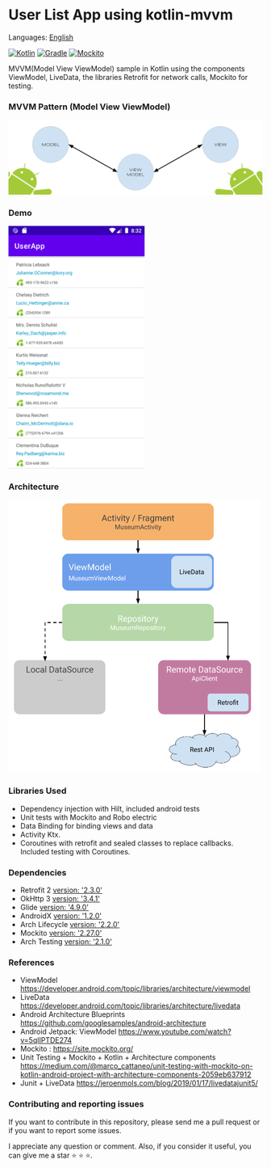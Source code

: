 # User List App using kotlin-mvvm
Languages: [English](README.md)

[![Kotlin](https://img.shields.io/badge/kotlin-1.3.21-blue.svg)](http://kotlinlang.org) [![Gradle](https://img.shields.io/badge/gradle-3.3.2-%2366DCB8.svg)](https://developer.android.com/studio/releases/gradle-plugin) [![Mockito](https://img.shields.io/badge/mockito-2.27.0-orange.svg)](https://site.mockito.org/)

MVVM(Model View ViewModel) sample in Kotlin using the components ViewModel, LiveData, the libraries Retrofit for network calls, Mockito for testing.

### MVVM Pattern (Model View ViewModel)
 <img src="assets/AndroidMVVM.png">

### Demo

<img src="assets/screenshot.png" height="480">

### Architecture
<img src="assets/architecture.png" height="540">
 
### Libraries Used

- Dependency injection with Hilt, included android tests 
- Unit tests with Mockito and Robo electric 
- Data Binding for binding views and data
- Activity Ktx.
- Coroutines with retrofit and sealed classes to replace callbacks. Included testing with Coroutines.

### Dependencies

- Retrofit 2 [version: '2.3.0'](https://square.github.io/retrofit/)
- OkHttp 3 [version: '3.4.1'](https://square.github.io/okhttp/)
- Glide [version: '4.9.0'](https://github.com/bumptech/glide)
- AndroidX [version: '1.2.0'](https://mvnrepository.com/artifact/androidx)
- Arch Lifecycle [version: '2.2.0'](https://developer.android.com/jetpack/androidx/releases/lifecycle)
- Mockito [version: '2.27.0'](https://site.mockito.org/)
- Arch Testing [version: '2.1.0'](https://mvnrepository.com/artifact/android.arch.core/core-testing?repo=google)

### References

- ViewModel https://developer.android.com/topic/libraries/architecture/viewmodel
- LiveData https://developer.android.com/topic/libraries/architecture/livedata
- Android Architecture Blueprints https://github.com/googlesamples/android-architecture
- Android Jetpack: ViewModel https://www.youtube.com/watch?v=5qlIPTDE274
- Mockito : https://site.mockito.org/
- Unit Testing + Mockito + Kotlin + Architecture components https://medium.com/@marco_cattaneo/unit-testing-with-mockito-on-kotlin-android-project-with-architecture-components-2059eb637912
- Junit + LiveData https://jeroenmols.com/blog/2019/01/17/livedatajunit5/

### Contributing and reporting issues

If you want to contribute in this repository, please send me a pull request or if you want to report some issues.

I appreciate any question or comment. Also, if you consider it useful, you can give me a star ⭐ ⭐ ⭐.




